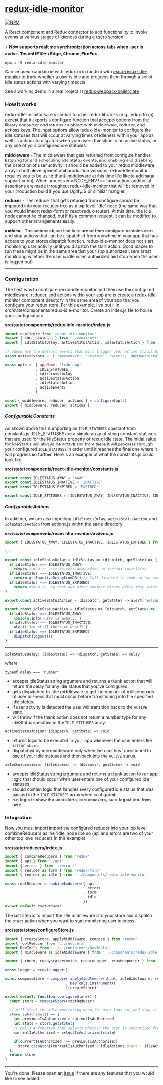 # [redux-idle-monitor](https://npmjs.com/packages/redux-idle-monitor)

[![NPM](https://nodei.co/npm/redux-idle-monitor.png?stars=true&downloads=true)](https://nodei.co/npm/redux-idle-monitor/)


A React component and Redux connector to add functionality to invoke events at various stages of idleness during a users session.

:zap: **Now supports realtime synchronization across tabs when user is active. Tested IE10+ / Edge, Chrome, FireFox**

`npm i -S redux-idle-monitor`

Can be used standalone with redux or in tandem with [react-redux-idle-monitor](https://npmjs.com/packages/react-redux-idle-monitor) to track whether a user is idle and progress them through a set of idle status actions with varying timeouts.

See a working demo in a real project at [redux-webpack-boilerplate](https://redux-webpack-boilerplate.js.org)

### How it works

redux-idle-monitor works similiar to other redux libraries (e.g. redux-form) except that it exports a configure function that accepts options from the library consumer and returns an object with middleware, reducer, and actions keys.  The input options allow redux-idle-monitor to configure the idle statuses that will occur at varying times of idleness within your app as well as actions to dispatch when your users transition to an active status, or any one of your configured idle statuses.

**middleware** - The middleware that gets returned from configure handles listening for and scheduling idle status events, and enabling and disabling the detection of user activity. It should be added to your redux middleware array in both development and production versions. redux-idle-monitor requires you to be using thunk-middleware at this time (I'd like to add saga support soon). When process.env.NODE_ENV !== 'production' additional assertions are made throughout redux-idle-monitor that will be removed in your production build if you use UglifyJS or similiar mangler.

**reducer** - The reducer that gets returned from configure should be imported into your reducer tree as a top level 'idle' node (the same way that you would import redux-form or react-redux-router). At this time, the idle node cannot be changed, but if its a common request, it can be modified to support other arrangements easily.

**actions** - The actions object that is returned from configure contains start and stop actions that can be dispatched from anywhere in your app that has access to your stores dispatch function. redux-idle-monitor does not start monitoring user activity until you dispatch the start action. Good places to run these might be in the same area that your app authorizes users (start monitoring whether the user is idle when authorized and stop when the user is logged out).

___


### Configuration


The best way to configure redux-idle-monitor and then use the configured middleware, reducer, and actions within your app are to create a redux-idle-monitor component directory in the same area of your app that you configure your redux store.  For this example, I've put it in src/state/components/redux-idle-monitor.  Create an index.js file to house your configuration:

**src/state/components/redux-idle-monitor/index.js**

```js
import configure from 'redux-idle-monitor'
import { IDLE_STATUSES } from './constants'
import { idleStatusDelay, activeStatusAction, idleStatusAction } from './actions'

// These are the default events that will trigger user active status but can be customized if provided.
const activeEvents =  [ 'mousemove', 'keydown', 'wheel', 'DOMMouseScroll', 'mouseWheel', 'mousedown', 'touchstart', 'touchmove', 'MSPointerDown', 'MSPointerMove' ]

const opts =  { appName: 'todo-app'
              , IDLE_STATUSES
              , idleStatusDelay
              , activeStatusAction
              , idleStatusAction
              , activeEvents
              }

const { middleware, reducer, actions } = configure(opts)
export { middleware, reducer, actions }
```


##### Configurable Constants


As shown above this is importing an `IDLE_STATUSES` constant from constants.js. IDLE_STATUSES are a simple array of string constant statuses that are used for the idleStatus property of redux idle state. The initial value for idleStatus will always be `ACTIVE` and from there it will progress through your configured `IDLE_STATUSES` in order until it reaches the final one where it will progress no further. Here is an example of what the constants.js could look like:

**src/state/components/react-idle-monitor/constants.js**

```js
export const IDLESTATUS_AWAY = 'AWAY'
export const IDLESTATUS_INACTIVE = 'INACTIVE'
export const IDLESTATUS_EXPIRED = 'EXPIRED'

export const IDLE_STATUSES = [IDLESTATUS_AWAY, IDLESTATUS_INACTIVE, IDLESTATUS_EXPIRED]
```


##### Configurable Actions


In addition, we are also importing `idleStatusDelay`, `activeStatusAction`, and `idleStatusAction` from actions.js within the same directory.

**src/state/components/react-idle-monitor/actions.js**

```js
import { IDLESTATUS_AWAY, IDLESTATUS_INACTIVE, IDLESTATUS_EXPIRED } from './constants'

//...

export const idleStatusDelay = idleStatus => (dispatch, getState) => {
  if(idleStatus === IDLESTATUS_AWAY)
    return 20000 // User becomes away after 20 seconds inactivity
  if(idleStatus === IDLESTATUS_INACTIVE)
    return getInactiveDelayFromDB() // Call database to look up the users delay time
  if(idleStatus === IDLESTATUS_EXPIRED)
    return 60000 // Log them out after another minute after they enter the inactive status
}

export const activeStatusAction = (dispatch, getState) => alert('welcome back!')

export const idleStatusAction = idleStatus => (dispatch, getState) => {
  if(idleStatus === IDLESTATUS_AWAY)
    console.info('user is away...')
  if(idleStatus === IDLESTATUS_INACTIVE)
    alert('You still there or what??')
  if(idleStatus === IDLESTATUS_EXPIRED)
    dispatch(logout())
}

```

___



`idleStatusDelay: (idleStatus) => (dispatch, getState) => delay`

*where*

`typeof delay === 'number'`

* accepts idleStatus string argument and returns a thunk action that will return the delay for any idle status that you've configured.
* gets dispatched by idle middleware to get the number of millisenconds of user idleness that must occur before transitioning into the specified idle status.
* if user activity is detected the user will transition back to the `ACTIVE` state.
* will throw if the thunk action does not return a number type for any idleStatus specified in the `IDLE_STATUSES` array.


`activeStatusAction: (dispatch, getState) => void`

* returns logic to be executed in your app whenever the user enters the `ACTIVE` status.
* dispatched by idle middleware only when the user has transitioned to one of your idle statuses and then back into the `ACTIVE` status.


`idleStatusAction: (idleStatus) => (dispatch, getState) => void`

* accepts idleStatus string argument and returns a thunk action to run app logic that should occur when user enters one of your configured idle statuses.
* should contain logic that handles every configured idle status that was passed in the `IDLE_STATUSES` array when configured.
* run logic to show the user alerts, screensavers, auto-logout etc. from here.


### Integration

Now you must import import the configured reducer into your top level combineReducers as the 'idle' node like so (api and errors are two of your other top level reducers in this example).

**src/state/reducers/index.js**

```js
import { combineReducers } from 'redux'
import { api } from './api'
import { errors } from './errors'
import { reducer as form } from 'redux-form'
import { reducer as idle } from '../components/redux-idle-monitor'

const rootReducer = combineReducers({ api
                                    , errors
                                    , form
                                    , idle
                                    })
export default rootReducer
```


The last step is to import the idle middleware into your store and dispatch the `start` action when you want to start monitoring user idleness.

**src/state/store/configureStore.js**

```js
import { createStore, applyMiddleware, compose } from 'redux'
import rootReducer from '../reducers'
import DevTools from '../../containers/DevTools'
import { middleware as idleMiddleware } from '../components/redux-idle-monitor'

import { thunk, readyStatePromise, createLogger, crashReporter } from 'redux-middleware'

const logger = createLogger()

const composeStore = compose( applyMiddleware(thunk, idleMiddleware, readyStatePromise, logger, crashReporter)
                            , DevTools.instrument()
                            )(createStore)

export default function configureStore() {
  const store = composeStore(rootReducer)

  // Will start the idle monitoring when the user logs in, and stop it if the user is signed out.
  store.subscribe(() => {
    let previousIsAuthorized = currentIsAuthorized
    let state = store.getState()
    // calls a function that selects whether the user is authorized from the current state
    currentIsAuthorized = selectIsAuthorized(state)

    if(currentIsAuthorized !== previousIsAuthorized)
      store.dispatch((currentIsAuthorized ? idleActions.start : idleActions.stop)())
  })
  return store
}
```

___


You're done. Please open an [issue](https://github.com/noderaider/redux-idle-monitor/issues) if there are any features that you would like to see added.
